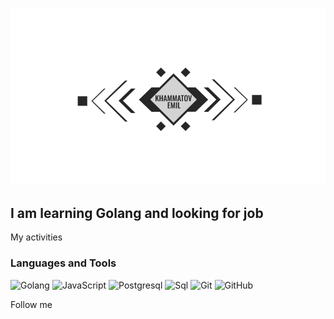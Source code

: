 ![Header](https://github.com/fishkaoff/fishkaoff/blob/main/assets/img.jpg)

## I am learning Golang and looking for job 


My activities


### Languages and Tools 
![Golang](https://img.shields.io/badge/-Golang-3c3c3c?style=for-the-badge&logo=go)
![JavaScript](https://img.shields.io/badge/-JavaScript-3c3c3c?style=for-the-badge&logo=JavaScript)
![Postgresql](https://img.shields.io/badge/-Postgresql-3c3c3c?style=for-the-badge&logo=postgresql)
![Sql](https://img.shields.io/badge/-Sql-3c3c3c?style=for-the-badge&logo=sql)
![Git](https://img.shields.io/badge/-Git-3c3c3c?style=for-the-badge&logo=git)
![GitHub](https://img.shields.io/badge/-GitHub-3c3c3c?style=for-the-badge&logo=github)

Follow me 

